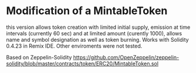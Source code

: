 # Modification of a MintableToken 
this version allows token creation with limited initial supply, emission at time intervals (currently 60 sec) and at limited amount (curently 1000), allows name and symbol designation as well as token burning. Works with Solidity 0.4.23 in Remix IDE. Other enviroments were not tested.

Based on Zeppelin-Solidity https://github.com/OpenZeppelin/zeppelin-solidity/blob/master/contracts/token/ERC20/MintableToken.sol

